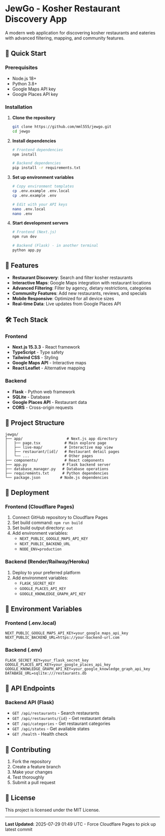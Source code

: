 # JewGo - Kosher Restaurant Discovery App

A modern web application for discovering kosher restaurants and eateries with advanced filtering, mapping, and community features.

## 🚀 Quick Start

### Prerequisites
- Node.js 18+ 
- Python 3.8+
- Google Maps API key
- Google Places API key

### Installation

1. **Clone the repository**
   ```bash
   git clone https://github.com/mml555/jewgo.git
   cd jewgo
   ```

2. **Install dependencies**
   ```bash
   # Frontend dependencies
   npm install
   
   # Backend dependencies  
   pip install -r requirements.txt
   ```

3. **Set up environment variables**
   ```bash
   # Copy environment templates
   cp .env.example .env.local
   cp .env.example .env
   
   # Edit with your API keys
   nano .env.local
   nano .env
   ```

4. **Start development servers**
   ```bash
   # Frontend (Next.js)
   npm run dev
   
   # Backend (Flask) - in another terminal
   python app.py
   ```

## 🌟 Features

- **Restaurant Discovery**: Search and filter kosher restaurants
- **Interactive Maps**: Google Maps integration with restaurant locations
- **Advanced Filtering**: Filter by agency, dietary restrictions, categories
- **Community Features**: Add new restaurants, reviews, and specials
- **Mobile Responsive**: Optimized for all device sizes
- **Real-time Data**: Live updates from Google Places API

## 🛠 Tech Stack

### Frontend
- **Next.js 15.3.3** - React framework
- **TypeScript** - Type safety
- **Tailwind CSS** - Styling
- **Google Maps API** - Interactive maps
- **React Leaflet** - Alternative mapping

### Backend  
- **Flask** - Python web framework
- **SQLite** - Database
- **Google Places API** - Restaurant data
- **CORS** - Cross-origin requests

## 📁 Project Structure

```
jewgo/
├── app/                    # Next.js app directory
│   ├── page.tsx           # Main explore page
│   ├── live-map/          # Interactive map view
│   ├── restaurant/[id]/   # Restaurant detail pages
│   └── ...                # Other pages
├── components/            # React components
├── app.py                # Flask backend server
├── database_manager.py   # Database operations
├── requirements.txt      # Python dependencies
└── package.json         # Node.js dependencies
```

## 🚀 Deployment

### Frontend (Cloudflare Pages)
1. Connect GitHub repository to Cloudflare Pages
2. Set build command: `npm run build`
3. Set build output directory: `out`
4. Add environment variables:
   - `NEXT_PUBLIC_GOOGLE_MAPS_API_KEY`
   - `NEXT_PUBLIC_BACKEND_URL`
   - `NODE_ENV=production`

### Backend (Render/Railway/Heroku)
1. Deploy to your preferred platform
2. Add environment variables:
   - `FLASK_SECRET_KEY`
   - `GOOGLE_PLACES_API_KEY`
   - `GOOGLE_KNOWLEDGE_GRAPH_API_KEY`

## 🔧 Environment Variables

### Frontend (.env.local)
```env
NEXT_PUBLIC_GOOGLE_MAPS_API_KEY=your_google_maps_api_key
NEXT_PUBLIC_BACKEND_URL=https://your-backend-url.com
```

### Backend (.env)
```env
FLASK_SECRET_KEY=your_flask_secret_key
GOOGLE_PLACES_API_KEY=your_google_places_api_key
GOOGLE_KNOWLEDGE_GRAPH_API_KEY=your_google_knowledge_graph_api_key
DATABASE_URL=sqlite:///restaurants.db
```

## 📝 API Endpoints

### Backend API (Flask)
- `GET /api/restaurants` - Search restaurants
- `GET /api/restaurants/{id}` - Get restaurant details
- `GET /api/categories` - Get restaurant categories
- `GET /api/states` - Get available states
- `GET /health` - Health check

## 🤝 Contributing

1. Fork the repository
2. Create a feature branch
3. Make your changes
4. Test thoroughly
5. Submit a pull request

## 📄 License

This project is licensed under the MIT License.

---

**Last Updated:** 2025-07-29 01:49 UTC - Force Cloudflare Pages to pick up latest commit 